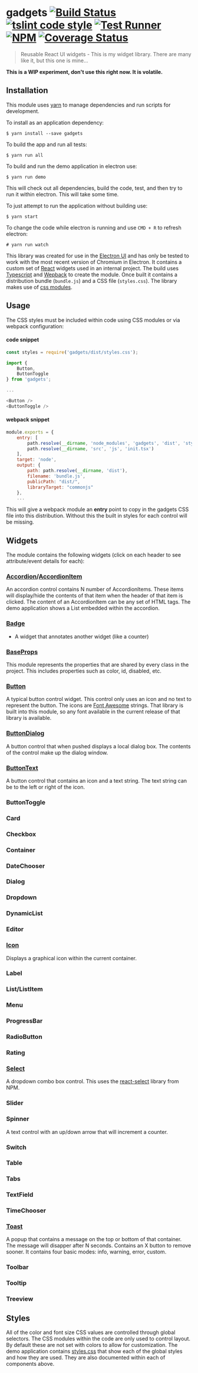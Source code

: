 # gadgets [![Build Status](https://travis-ci.org/jmquigley/gadgets.svg?branch=master)](https://travis-ci.org/jmquigley/gadgets) [![tslint code style](https://img.shields.io/badge/code_style-TSlint-5ed9c7.svg)](https://palantir.github.io/tslint/) [![Test Runner](https://img.shields.io/badge/testing-ava-blue.svg)](https://github.com/avajs/ava) [![NPM](https://img.shields.io/npm/v/gadgets.svg)](https://www.npmjs.com/package/gadgets) [![Coverage Status](https://coveralls.io/repos/github/jmquigley/gadgets/badge.svg?branch=master)](https://coveralls.io/github/jmquigley/gadgets?branch=master)

> Reusable React UI widgets - This is my widget library. There are many like it, but this one is mine...

**This is a WIP experiment, don't use this right now.  It is volatile.**


## Installation

This module uses [yarn](https://yarnpkg.com/en/) to manage dependencies and run scripts for development.

To install as an application dependency:
```
$ yarn install --save gadgets
```

To build the app and run all tests:
```
$ yarn run all
```

To build and run the demo application in electron use:
```
$ yarn run demo
```
This will check out all dependencies, build the code, test, and then try to run it within electron.  This will take some time.

To just attempt to run the application without building use:
```
$ yarn start
```

To change the code while electron is running and use `CMD + R` to refresh electron:
```
# yarn run watch
```


This library was created for use in the [Electron UI](
https://electron.atom.io/) and has only be tested to work with the most recent version of Chromium in Electron.  It contains a custom set of [React](https://facebook.github.io/react/) widgets used in an internal project.  The build uses [Typescript](https://www.typescriptlang.org/) and [Wepback](https://webpack.github.io/) to create the module.  Once built it contains a distribution bundle (`bundle.js`) and a CSS file (`styles.css`).  The library makes use of [css modules](https://github.com/css-modules/css-modules).


## Usage

The CSS styles must be included within code using CSS modules or via webpack configuration:

#### code snippet
```javascript
const styles = require('gadgets/dist/styles.css');

import {
	Button,
	ButtonToggle
} from 'gadgets';

...

<Button />
<ButtonToggle />
```

#### webpack snippet
```javascript
module.exports = {
	entry: [
		path.resolve(__dirname, 'node_modules', 'gadgets', 'dist', 'styles.css'),
		path.resolve(__dirname, 'src', 'js', 'init.tsx')
	],
	target: 'node',
	output: {
		path: path.resolve(__dirname, 'dist'),
		filename: 'bundle.js',
		publicPath: "dist/",
		libraryTarget: "commonjs"
	},
    ...
```

This will give a webpack module an **entry** point to copy in the gadgets CSS file into this distribution.  Without this the built in styles for each control will be missing.


## Widgets
The module contains the following widgets (click on each header to see attribute/event details for each):

### [Accordion](docs/lib/accordion/Accordion.md)/[AccordionItem](docs/lib/accordion/AccordionItem.md)
An accordion control contains N number of AccordionItems.  These items will display/hide the contents of that item when the header of that item is clicked.  The content of an AccordionItem can be any set of HTML tags.  The demo application shows a List embedded within the accordion.

### [Badge](docs/lib/accordion/Badge.md)
- A widget that annotates another widget (like a counter)

### [BaseProps](docs/lib/shared/props.md)
This module represents the properties that are shared by every class in the project.  This includes properties such as color, id, disabled, etc.

### [Button](docs/lib/button/Button.md)
A typical button control widget.  This control only uses an icon and no text to represent the button.  The icons are [Font Awesome](http://fontawesome.io/) strings.  That library is built into this module, so any font available in the current release of that library is available.

### [ButtonDialog](docs/lib/buttonDialog/ButtonDialog.md)
A button control that when pushed displays a local dialog box.  The contents of the control make up the dialog window.

### [ButtonText](docs/lib/buttonText/ButtonText.md)
A button control that contains an icon and a text string.  The text string can be to the left or right of the icon.

### ButtonToggle

### Card

### Checkbox

### Container

### DateChooser

### Dialog

### Dropdown

### DynamicList

### Editor

### [Icon](docs/lib/icon/Icon.md)
Displays a graphical icon within the current container.

### Label

### List/ListItem

### Menu

### ProgressBar

### RadioButton

### Rating

### [Select](https://github.com/JedWatson/react-select/blob/master/README.md)
A dropdown combo box control.  This uses the [react-select](https://www.npmjs.com/package/react-select) library from NPM.

### Slider

### Spinner
A text control with an up/down arrow that will increment a counter.

### Switch

### Table

### Tabs

### TextField

### TimeChooser

### [Toast](docs/lib/toast/Toast.md)
A popup that contains a message on the top or bottom of that container.  The message will disapper after N seconds.  Contains an X button to remove sooner.  It contains four basic modes: info, warning, error, custom.

### Toolbar

### Tooltip

### Treeview


## Styles
All of the color and font size CSS values are controlled through global selectors.  The CSS modules within the code are only used to control layout.  By default these are not set with colors to allow for customization.  The demo application contains [styles.css](https://github.com/jmquigley/gadgets/blob/master/demo/styles.css) that show each of the global styles and how they are used.  They are also documented within each of components above.
